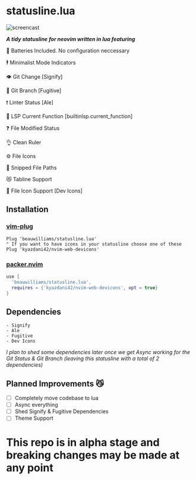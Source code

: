# statusline.lua

![screencast](https://i.ibb.co/DM0pykL/op.gif)

***A tidy statusline for neovim written in lua featuring***

🔋 Batteries Included. No configuration neccessary

🕴  Minimalist Mode Indicators

👁  Git Change [Signify]

🌴 Git Branch [Fugitive]

❗️ Linter Status [Ale]

🔦 LSP Current Function [builtinlsp.current_function]

❓ File Modified Status

👌 Clean Ruler

⚙️  File Icons

🙌 Snipped File Paths

😻 Tabline Support

🚀 File Icon Support [Dev Icons]

## Installation
### [vim-plug](https://github.com/junegunn/vim-plug)
```vim
Plug 'beauwilliams/statusline.lua'
" If you want to have icons in your statusline choose one of these
Plug 'kyazdani42/nvim-web-devicons'
```
### [packer.nvim](https://github.com/wbthomason/packer.nvim)
```lua
use {
  'beauwilliams/statusline.lua',
  requires = {'kyazdani42/nvim-web-devicons', opt = true}
}
```


## Dependencies

    - Signify
    - Ale
    - Fugitive
    - Dev Icons
*I plan to shed some dependencies later once we get Async working for the Git Status & Git Branch (leaving this statusline with a total of 2 dependencies)*

## Planned Improvements 😼

- [ ] Completely move codebase to lua
- [ ] Async everything
- [ ] Shed Signify & Fugitive Dependencies
- [ ] Theme Support

# This repo is in alpha stage and breaking changes may be made at any point
